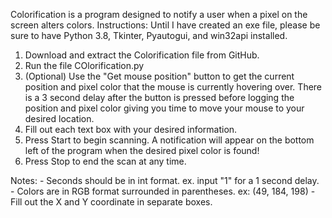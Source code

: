 Colorification is a program designed to notify a user when a pixel on the screen alters colors. 
Instructions: 
Until I have created an exe file, please be sure to have Python 3.8, Tkinter, Pyautogui, and win32api installed. 
  1. Download and extract the Colorification file from GitHub.
  2. Run the file COlorification.py
  3. (Optional) Use the "Get mouse position" button to get the current position and pixel color that the mouse is currently hovering over.
     There is a 3 second delay after the button is pressed before logging the position and pixel color giving you time to move your mouse
     to your desired location.
  4. Fill out each text box with your desired information. 
  5. Press Start to begin scanning. A notification will appear on the bottom left of the program when the desired pixel color is found!
  6. Press Stop to end the scan at any time.
  
  Notes: 
      - Seconds should be in int format. ex. input "1" for a 1 second delay. 
      - Colors are in RGB format surrounded in parentheses. ex: (49, 184, 198)
      - Fill out the X and Y coordinate in separate boxes.
